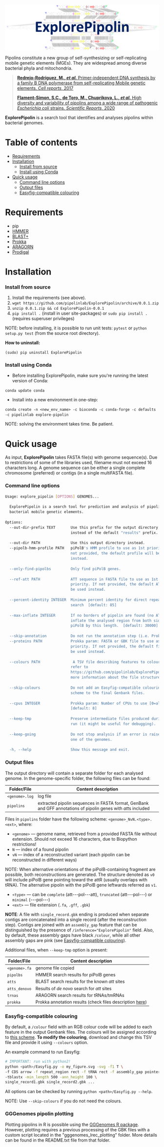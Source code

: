 ![banner](banner.svg)

Pipolins constitute a new group of self-synthesizing or self-replicating 
mobile genetic elements (MGEs). They are widespread among diverse bacterial 
phyla and mitochondria.

> [**Redrejo-Rodríguez, M., *et al.*** Primer-independent DNA synthesis 
>by a family B DNA polymerase from self-replicating Mobile genetic elements. 
>*Cell reports*, 2017](https://doi.org/10.1016/j.celrep.2017.10.039)
>
>[**Flament-Simon, S.C., de Toro, M., Chuprikova, L., *et al.*** High diversity 
>and variability of pipolins among a wide range of pathogenic *Escherichia 
>coli* strains. *Scientific Reports*, 2020](https://www.nature.com/articles/s41598-020-69356-6#Sec18)

 **ExplorePipolin** is a search tool that identifies and analyses
 pipolins within bacterial genomes.

# Table of contents

* [Requirements](#requirements)
* [Installation](#installation)
    * [Install from source](#install-from-source)
    * [Install using Conda](#install-using-conda)
* [Quick usage](#quick-usage)
    * [Command line options](#command-line-options)
    * [Output files](#output-files)
    * [Easyfig-compatible colouring](#easyfig-compatible-colouring)

# Requirements

 * pip
 * [HMMER](http://hmmer.org/)
 * [BLAST+](https://www.ncbi.nlm.nih.gov/books/NBK279690/)
 * [Prokka](https://github.com/tseemann/prokka)
 * [ARAGORN](https://github.com/TheSEED/aragorn)
 * [Prodigal](https://github.com/hyattpd/Prodigal)

# Installation
### Install from source

 1. Install the requirements (see above).
 1. `wget https://github.com/pipolinlab/ExplorePipolin/archive/0.0.1.zip`
 1. `unzip 0.0.1.zip && cd ExplorePipolin-0.0.1` 
 1. `pip install .` (install in user site-packages) or
 `sudo pip install .` (requires superuser privileges)
 
NOTE: before installing, it is possible to run unit tests:
`pytest` or `python setup.py test` (from the source root directory).
 
**How to uninstall:**

`(sudo) pip uninstall ExplorePipolin`

### Install using Conda

 * Before installing ExplorePipolin, make sure you're running the latest 
 version of Conda:
 
 `conda update conda`

 * Install into a new environment in one-step:

 `conda create -n <new_env_name> -c bioconda -c conda-forge -c defaults -c pipolinlab explore-pipolin`

NOTE: solving the environment takes time. Be patient.

# Quick usage

As input, **ExplorePipolin** takes FASTA file(s) with genome sequence(s). 
Due to restrictions of some of the libraries used, filename must not exceed 16 characters long.
A genome sequence can be either a single complete chromosome (preferred) 
or contigs (in a single multiFASTA file).



### Command line options

```bash
Usage: explore_pipolin [OPTIONS] GENOMES...

  ExplorePipolin is a search tool for prediction and analysis of pipolins,
  bacterial mobile genetic elements.

Options:
  --out-dir-prefix TEXT       Use this prefix for the output directory,
                              instead of the default "results" prefix.

  --out-dir PATH              Use this output directory instead.
  --pipolb-hmm-profile PATH   piPolB's HMM profile to use as 1st priority.If
                              not provided, the default profile will be used
                              instead.

  --only-find-pipolbs         Only find piPolB genes.

  --ref-att PATH              ATT sequence in FASTA file to use as 1st
                              priority. If not provided, the default ATT will
                              be used instead.

  --percent-identity INTEGER  Minimum percent identity for direct repeats
                              search  [default: 85]

  --max-inflate INTEGER       If no borders of pipolin are found (no ATTs),
                              inflate the analysed region from both sides of
                              piPolB by this length.  [default: 30000]

  --skip-annotation           Do not run the annotation step (i.e. Prokka).
  --proteins PATH             Prokka param: FASTA or GBK file to use as 1st
                              priority. If not provided, the default file will
                              be used instead.

  --colours PATH               A TSV file describing features to colour. Please,
                              refer to
                              https://github.com/pipolinlab/ExplorePipolin for
                              more information about the file structure.

  --skip-colours              Do not add an Easyfig-compatible colouring
                              scheme to the final Genbank files.

  --cpus INTEGER              Prokka param: Number of CPUs to use [0=all]
                              [default: 8]

  --keep-tmp                  Preserve intermediate files produced during the
                              run (it might be useful for debugging).

  --keep-going                Do not stop analysis if an error is raised for
                              one of the genomes.

  -h, --help                  Show this message and exit.
```

### Output files

The output directory will contain a separate folder for each analysed genome. In the genome-specific folder,
the following files can be found:
 
 | Folder/File | Content description |
 |--------|---------------------|
 | `<genome>.log` | log file |
 | `pipolins` | extracted pipolin sequences in FASTA format, GenBank and GFF annotations of pipolin genes with *att*s included |

Files in `pipolins` folder have the following scheme: `<genome>_NvN.<type>.<ext>`,
where:

 * `<genome>` — genome name, retrieved from a provided FASTA file without 
   extension. Should not exceed 16 characters, due to Biopython restrictions!
 * `N` — index of a found pipolin
 * `vN` — index of a reconstructed variant (each pipolin can be reconstructed in
   different ways)

NOTE: When alternative orientations of the piPolB-containing fragment are possible, both reconstructions are generated. The structure denoted as `v0` will include piPolB gene pointing toward the attR (usually overlaps with tRNA). The alternative pipolin with the piPolB gene leftwards referred as `v1`.

 * `<type>` — can be `complete` (att---pol---att), `truncated` (att---pol---) or 
   `minimal` (---pol---)
 * `<ext>` — file extension (`.fa`, `.gff`, `.gbk`)

**NOTE**: A file with `single_record.gbk` ending is produced when separate contigs are 
concatenated into a single record (after the reconstruction step). Contigs are joined 
with an `assembly_gap` feature that can be distinguished by the presence of 
`/inference="ExplorePipolin"` field. Also, by default, these assembly gaps have 
black `/colour`, while all other assembly gaps are pink 
(see [Easyfig-compatible colouring](#easyfig-compatible-colouring)).

Additional files, when `--keep-tmp` option is present:

 | Folder/File | Content description |
 |-------|----------------------|
 | `<genome>.fa` | genome file copied |
 | `pipolbs` | HMMER search results for piPolB genes |
 | `atts` | BLAST search results for the known *att* sites |
 | `atts_denovo` | Results of *de novo* search for *att* sites |
 | `trnas` | ARAGORN search results for tRNAs/tmRNAs |
 | `prokka` | Prokka annotation results (check files description [here](https://github.com/tseemann/prokka/blob/master/README.md#output-files))|

### Easyfig-compatible colouring

By default, a `/colour` field with an RGB colour code will be added to each feature 
in the output Genbank files. The colours will be assigned according to 
[this scheme](explore_pipolin/data/colours.tsv). **To modify the colouring**, download 
and change this TSV file and provide it using `--colours` option.

An example command to run Easyfig:

```bash
# IMPORTANT: run with python2!
python <path>/Easyfig.py -o my_figure.svg -svg -f1 T \
-f CDS arrow -f repeat_region rect -f tRNA rect -f assembly_gap pointer \
-tblastx -min_length 500 -ann_height 100 \
single_record1.gbk single_record2.gbk ...
```

All options can be checked by running `python <path>/Easyfig.py --help`.

NOTE: Use `--skip-colours` if you do not need the colours.

### GGGenomes pipolin plotting

Plotting pipolins in R is possible using the [GGGenomes R package](https://github.com/thackl/gggenomes). 
However, plotting requires a previous processing of the GBK files with a custom script located 
in the "gggenomes_lrec_plotting" folder. More details can be found in the README.txt file from that folder.  

